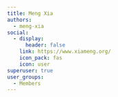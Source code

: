 ```yaml
---
title: Meng Xia
authors:
  - meng-xia
social:
  - display:
      header: false
    link: https://www.xiameng.org/
    icon_pack: fas
    icon: user
superuser: true
user_groups:
  - Members
---
```


